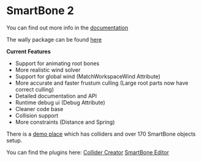 # SmartBone 2

You can find out more info in the [documentation](https://celnakrblx.github.io/SmartBone-2/docs/intro)

The wally package can be found [here](https://wally.run/package/jakeywastaken/smartbone-2)

**Current Features**

* Support for animating root bones
* More realistic wind solver
* Support for global wind (MatchWorkspaceWind Attribute)
* More accurate and faster frustum culling (Large root parts now have correct culling)
* Detailed documentation and API
* Runtime debug ui (Debug Attribute)
* Cleaner code base
* Collision support
* More constraints (Distance and Spring)

There is a [demo place](https://www.roblox.com/games/14405998010/Smartbone-2) which has colliders and over 170 SmartBone objects setup.

You can find the plugins here:
[Collider Creator](https://create.roblox.com/marketplace/asset/15539103407/Collider-Creator%3Fkeyword=&pageNumber=&pagePosition=)
[SmartBone Editor](https://create.roblox.com/marketplace/asset/15539148341/SmartBone-Editor%3Fkeyword=&pageNumber=&pagePosition=)
